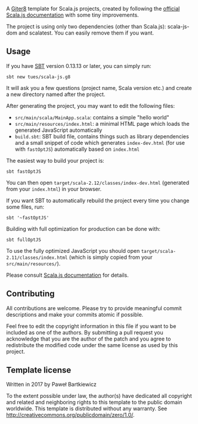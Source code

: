 A [Giter8][g8] template for Scala.js projects, created by following the [official Scala.js documentation][scalajs-tutorial] with some tiny improvements.

The project is using only two dependencies (other than Scala.js): scala-js-dom and scalatest. You can easily remove them if you want.

Usage
-----
If you have [SBT][sbt] version 0.13.13 or later, you can simply run:

```
sbt new tues/scala-js.g8
```

It will ask you a few questions (project name, Scala version etc.) and create a new directory named after the project.

After generating the project, you may want to edit the following files:

 - `src/main/scala/MainApp.scala`: contains a simple "hello world"
 - `src/main/resources/index.html`: a minimal HTML page which loads the generated JavaScript automatically
 - `build.sbt`: SBT build file, contains things such as library dependencies and a small snippet of code which generates `index-dev.html` (for use with `fastOptJS`) automatically based on `index.html`

The easiest way to build your project is:

```
sbt fastOptJS
```

You can then open `target/scala-2.12/classes/index-dev.html` (generated from your `index.html`) in your browser.

If you want SBT to automatically rebuild the project every time you change some files, run:

```
sbt '~fastOptJS'
```

Building with full optimization for production can be done with:

```
sbt fullOptJS
```

To use the fully optimized JavaScript you should open `target/scala-2.11/classes/index.html` (which is simply copied from your `src/main/resources/`).

Please consult [Scala.js documentation][scalajs-tutorial] for details.

Contributing
------------
All contributions are welcome. Please try to provide meaningful commit descriptions and make your commits atomic if possible.

Feel free to edit the copyright information in this file if you want to be included as one of the authors. By submitting a pull request you acknowledge that you are the author of the patch and you agree to redistribute the modified code under the same license as used by this project.

Template license
----------------
Written in 2017 by Paweł Bartkiewicz

To the extent possible under law, the author(s) have dedicated all copyright and related
and neighboring rights to this template to the public domain worldwide.
This template is distributed without any warranty. See <http://creativecommons.org/publicdomain/zero/1.0/>.

[g8]: https://github.com/foundweekends/giter8
[sbt]: http://www.scala-sbt.org/
[scalajs-tutorial]: https://www.scala-js.org/tutorial/basic/
